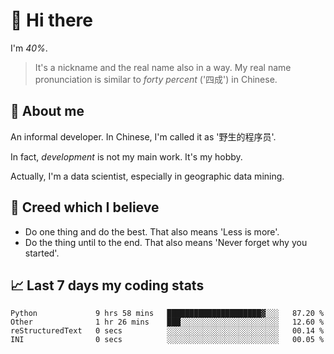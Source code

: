 # 👋 Hi there

I'm *40%*.

> It's a nickname and the real name also in a way.
> My real name pronunciation is similar to *forty percent* ('四成') in Chinese.

## :speech_balloon: About me

An informal developer. In Chinese, I'm called it as '野生的程序员'.

In fact, _development_ is not my main work. It's my hobby.

Actually, I'm a data scientist, especially in geographic data mining.

## :see_no_evil: Creed which I believe

- Do one thing and do the best. That also means 'Less is more'.
- Do the thing until to the end. That also means 'Never forget why you started'.

## :chart_with_upwards_trend: Last 7 days my coding stats

<!--START_SECTION:waka-->

```text
Python             9 hrs 58 mins   █████████████████████▓░░░   87.20 %
Other              1 hr 26 mins    ███░░░░░░░░░░░░░░░░░░░░░░   12.60 %
reStructuredText   0 secs          ░░░░░░░░░░░░░░░░░░░░░░░░░   00.14 %
INI                0 secs          ░░░░░░░░░░░░░░░░░░░░░░░░░   00.05 %
```

<!--END_SECTION:waka-->
